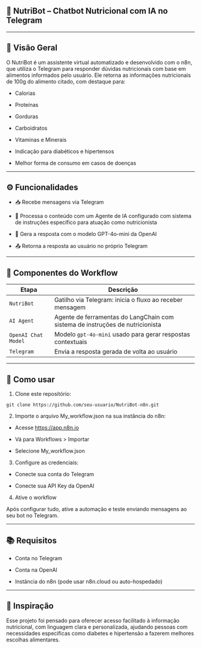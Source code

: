 ## 🤖 NutriBot – Chatbot Nutricional com IA no Telegram
---
## 📌 Visão Geral
O NutriBot é um assistente virtual automatizado e desenvolvido com o n8n, que utiliza o Telegram para responder dúvidas nutricionais com base em alimentos informados pelo usuário. Ele retorna as informações nutricionais de 100g do alimento citado, com destaque para:

- Calorias

- Proteínas

- Gorduras

- Carboidratos

- Vitaminas e Minerais

- Indicação para diabéticos e hipertensos

- Melhor forma de consumo em casos de doenças
---

## ⚙️ Funcionalidades
- 📥 Recebe mensagens via Telegram

- 🧠 Processa o conteúdo com um Agente de IA configurado com sistema de instruções específico para atuação como nutricionista

- 💬 Gera a resposta com o modelo GPT-4o-mini da OpenAI

- 📤 Retorna a resposta ao usuário no próprio Telegram

---

## 🧩 Componentes do Workflow

| Etapa               | Descrição                                                                     |
| ------------------- | ----------------------------------------------------------------------------- |
| `NutriBot`          | Gatilho via Telegram: inicia o fluxo ao receber mensagem                      |
| `AI Agent`          | Agente de ferramentas do LangChain com sistema de instruções de nutricionista |
| `OpenAI Chat Model` | Modelo `gpt-4o-mini` usado para gerar respostas contextuais                   |
| `Telegram`          | Envia a resposta gerada de volta ao usuário                                   |


---
## 🚀 Como usar

1. Clone este repositório:

```
git clone https://github.com/seu-usuario/NutriBot-n8n.git

```

2. Importe o arquivo My_workflow.json na sua instância do n8n:

- Acesse https://app.n8n.io

- Vá para Workflows > Importar

- Selecione My_workflow.json

3. Configure as credenciais:

- Conecte sua conta do Telegram

- Conecte sua API Key da OpenAI

4. Ative o workflow

Após configurar tudo, ative a automação e teste enviando mensagens ao seu bot no Telegram.

---

## 📚 Requisitos
- Conta no Telegram

- Conta na OpenAI

- Instância do n8n (pode usar n8n.cloud ou auto-hospedado)

---
## 🧠 Inspiração
Esse projeto foi pensado para oferecer acesso facilitado à informação nutricional, com linguagem clara e personalizada, ajudando pessoas com necessidades específicas como diabetes e hipertensão a fazerem melhores escolhas alimentares.

